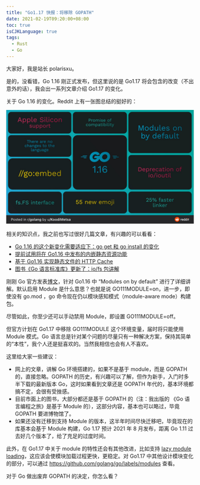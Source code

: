 ```yaml
---
title: "Go1.17 快报：将移除 GOPATH"
date: 2021-02-19T09:20:00+08:00
toc: true
isCJKLanguage: true
tags: 
  - Rust
  - Go
---
```


大家好，我是站长 polarisxu。

是的，没看错，Go 1.16 刚正式发布，但这里说的是 Go1.17 将会包含的改变（不出意外的话），我会出一系列文章介绍 Go1.17 的变化。

关于 Go 1.16 的变化。Reddit 上有一张图总结的挺好的：

![](imgs/go1.16-full-feature.png)

相关的知识点，我之前也写过很好几篇文章，有兴趣的可以看看：

- [Go 1.16 的这个新变化需要适应下：go get 和 go install 的变化](https://mp.weixin.qq.com/s/18AZEEX1UeShLx6-9Ir9Zw)
- [提前试用将在 Go1.16 中发布的内嵌静态资源功能](https://mp.weixin.qq.com/s/SiCTV7R2wA_I2nCQkC3GGQ)
- [基于 Go1.16 实现静态文件的 HTTP Cache](https://mp.weixin.qq.com/s/dxDQkMGLB9sTsklWzx_pnQ)
- [图书《Go 语言标准库》更新了：io/fs 包讲解](https://mp.weixin.qq.com/s/8ukhxjSPqK5e9wSJyKGTZA)

刚刚 Go 官方发表[博文](https://docs.studygolang.com/blog/go116-module-changes)，针对 Go1.16 中 “Modules on by default” 进行了详细讲解。默认启用 Module 是什么意思？也就是说 GO111MODULE=on，进一步，即使没有 go.mod ，go 命令现在仍以模块感知模式（module-aware mode）构建包。

尽管如此，你至少还可以手动禁用 Module，即设置  GO111MODULE=off。

但官方计划在 Go1.17 中移除  GO111MODULE 这个环境变量，届时将只能使用 Module 模式。Go 语言总是针对某个问题的尽量只有一种解决方案，保持其简单的“本性”，我个人还是挺喜欢的。当然我相信也会有人不喜欢。

这里给大家一些建议：

- 网上的文章，讲解 Go 环境搭建的，如果不是基于 module，而是 GOPATH 的，直接忽略。GOPATH 的历史，有兴趣可以了解，但作为新手，入门时多半下载的最新版本 Go，这时如果看到文章还是 GOPATH 年代的，基本环境都搞不定，会很有受挫感。
- 目前市面上的图书，大部分都还是基于 GOPATH 的（注：我出版的 《Go 语言编程之旅》是基于 Module 的），这部分内容，基本也可以略过，毕竟 GOPATH 要进博物馆了。
- 如果还没有迁移到支持 Module 的版本，这半年时间尽快迁移吧，毕竟现在的库基本会基于 Module 构建，Go 1.17 预计 2021 年 8 月发布，距离 Go 1.11 过去好几个版本了，给了充足的过度时间。

此外，在 Go1.17 中关于 module 的特性还会有其他改进，比如支持 [lazy module loading](https://github.com/golang/go/issues/36460)，这应该会使模块加载过程更快，更稳定。对 Go1.17 中其他设计模块变化的部分，可以通过 <https://github.com/golang/go/labels/modules> 查看。

对于 Go 做出废弃 GOPATH 的决定，你怎么看？